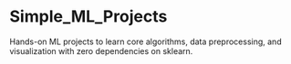 # Simple_ML_Projects
Hands-on ML projects to learn core algorithms, data preprocessing, and visualization with zero dependencies on sklearn.
